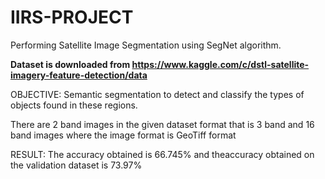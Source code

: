 # IIRS-PROJECT

Performing Satellite Image Segmentation using SegNet algorithm.

**Dataset is downloaded from https://www.kaggle.com/c/dstl-satellite-imagery-feature-detection/data**

OBJECTIVE:  Semantic segmentation to detect and classify the types of objects found in these regions. 

There are 2 band images in the given dataset format that is 3 band and 16 band images where the image format is GeoTiff format

RESULT: The accuracy obtained is 66.745% and theaccuracy obtained on the validation dataset is 73.97%
